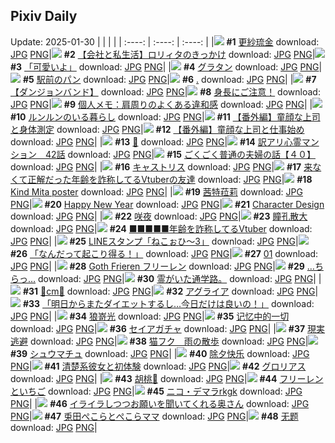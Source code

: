 ## Pixiv Daily
Update: 2025-01-30
|      |      |      |
| :----: | :----: | :----: |
|![](https://pixiv.microyu.workers.dev/c/240x480/img-master/img/2025/01/29/04/03/55/126675033_p0_master1200.jpg) **#1** [更紗琉金](https://www.pixiv.net/artworks/126675033) download: [JPG](https://pixiv.microyu.workers.dev/img-original/img/2025/01/29/04/03/55/126675033_p0.jpg) [PNG](https://pixiv.microyu.workers.dev/img-original/img/2025/01/29/04/03/55/126675033_p0.png)|![](https://pixiv.microyu.workers.dev/c/240x480/img-master/img/2025/01/28/12/00/16/126650886_p0_master1200.jpg) **#2** [【会社と私生活】ロリィタのきっかけ](https://www.pixiv.net/artworks/126650886) download: [JPG](https://pixiv.microyu.workers.dev/img-original/img/2025/01/28/12/00/16/126650886_p0.jpg) [PNG](https://pixiv.microyu.workers.dev/img-original/img/2025/01/28/12/00/16/126650886_p0.png)|![](https://pixiv.microyu.workers.dev/c/240x480/img-master/img/2025/01/29/17/00/40/126686484_p0_master1200.jpg) **#3** [「可愛いよ」](https://www.pixiv.net/artworks/126686484) download: [JPG](https://pixiv.microyu.workers.dev/img-original/img/2025/01/29/17/00/40/126686484_p0.jpg) [PNG](https://pixiv.microyu.workers.dev/img-original/img/2025/01/29/17/00/40/126686484_p0.png)|
|![](https://pixiv.microyu.workers.dev/c/240x480/img-master/img/2025/01/28/20/30/03/126661893_p0_master1200.jpg) **#4** [グラタン](https://www.pixiv.net/artworks/126661893) download: [JPG](https://pixiv.microyu.workers.dev/img-original/img/2025/01/28/20/30/03/126661893_p0.jpg) [PNG](https://pixiv.microyu.workers.dev/img-original/img/2025/01/28/20/30/03/126661893_p0.png)|![](https://pixiv.microyu.workers.dev/c/240x480/img-master/img/2025/01/29/07/30/03/126677348_p0_master1200.jpg) **#5** [駅前のパン](https://www.pixiv.net/artworks/126677348) download: [JPG](https://pixiv.microyu.workers.dev/img-original/img/2025/01/29/07/30/03/126677348_p0.jpg) [PNG](https://pixiv.microyu.workers.dev/img-original/img/2025/01/29/07/30/03/126677348_p0.png)|![](https://pixiv.microyu.workers.dev/c/240x480/img-master/img/2025/01/29/18/00/02/126687846_p0_master1200.jpg) **#6** [.](https://www.pixiv.net/artworks/126687846) download: [JPG](https://pixiv.microyu.workers.dev/img-original/img/2025/01/29/18/00/02/126687846_p0.jpg) [PNG](https://pixiv.microyu.workers.dev/img-original/img/2025/01/29/18/00/02/126687846_p0.png)|
|![](https://pixiv.microyu.workers.dev/c/240x480/img-master/img/2025/01/28/12/13/35/126651153_p0_master1200.jpg) **#7** [【ダンジョンバンド】](https://www.pixiv.net/artworks/126651153) download: [JPG](https://pixiv.microyu.workers.dev/img-original/img/2025/01/28/12/13/35/126651153_p0.jpg) [PNG](https://pixiv.microyu.workers.dev/img-original/img/2025/01/28/12/13/35/126651153_p0.png)|![](https://pixiv.microyu.workers.dev/c/240x480/img-master/img/2025/01/28/17/07/51/126656150_p0_master1200.jpg) **#8** [身長にご注意！](https://www.pixiv.net/artworks/126656150) download: [JPG](https://pixiv.microyu.workers.dev/img-original/img/2025/01/28/17/07/51/126656150_p0.jpg) [PNG](https://pixiv.microyu.workers.dev/img-original/img/2025/01/28/17/07/51/126656150_p0.png)|![](https://pixiv.microyu.workers.dev/c/240x480/img-master/img/2025/01/28/06/00/06/126645875_p0_master1200.jpg) **#9** [個人メモ：肩周りのよくある違和感](https://www.pixiv.net/artworks/126645875) download: [JPG](https://pixiv.microyu.workers.dev/img-original/img/2025/01/28/06/00/06/126645875_p0.jpg) [PNG](https://pixiv.microyu.workers.dev/img-original/img/2025/01/28/06/00/06/126645875_p0.png)|
|![](https://pixiv.microyu.workers.dev/c/240x480/img-master/img/2025/01/28/23/19/04/126667833_p0_master1200.jpg) **#10** [ルンルンのいる暮らし](https://www.pixiv.net/artworks/126667833) download: [JPG](https://pixiv.microyu.workers.dev/img-original/img/2025/01/28/23/19/04/126667833_p0.jpg) [PNG](https://pixiv.microyu.workers.dev/img-original/img/2025/01/28/23/19/04/126667833_p0.png)|![](https://pixiv.microyu.workers.dev/c/240x480/img-master/img/2025/01/29/00/01/03/126669541_p0_master1200.jpg) **#11** [【番外編】童顔な上司と身体測定](https://www.pixiv.net/artworks/126669541) download: [JPG](https://pixiv.microyu.workers.dev/img-original/img/2025/01/29/00/01/03/126669541_p0.jpg) [PNG](https://pixiv.microyu.workers.dev/img-original/img/2025/01/29/00/01/03/126669541_p0.png)|![](https://pixiv.microyu.workers.dev/c/240x480/img-master/img/2025/01/28/18/00/29/126657427_p0_master1200.jpg) **#12** [【番外編】童顔な上司と仕事始め](https://www.pixiv.net/artworks/126657427) download: [JPG](https://pixiv.microyu.workers.dev/img-original/img/2025/01/28/18/00/29/126657427_p0.jpg) [PNG](https://pixiv.microyu.workers.dev/img-original/img/2025/01/28/18/00/29/126657427_p0.png)|
|![](https://pixiv.microyu.workers.dev/c/240x480/img-master/img/2025/01/28/00/00/21/126639045_p0_master1200.jpg) **#13** [🌿](https://www.pixiv.net/artworks/126639045) download: [JPG](https://pixiv.microyu.workers.dev/img-original/img/2025/01/28/00/00/21/126639045_p0.jpg) [PNG](https://pixiv.microyu.workers.dev/img-original/img/2025/01/28/00/00/21/126639045_p0.png)|![](https://pixiv.microyu.workers.dev/c/240x480/img-master/img/2025/01/28/12/33/23/126651521_p0_master1200.jpg) **#14** [訳アリ心霊マンション　42話](https://www.pixiv.net/artworks/126651521) download: [JPG](https://pixiv.microyu.workers.dev/img-original/img/2025/01/28/12/33/23/126651521_p0.jpg) [PNG](https://pixiv.microyu.workers.dev/img-original/img/2025/01/28/12/33/23/126651521_p0.png)|![](https://pixiv.microyu.workers.dev/c/240x480/img-master/img/2025/01/29/18/00/17/126687927_p0_master1200.jpg) **#15** [ごくごく普通の夫婦の話【４０】](https://www.pixiv.net/artworks/126687927) download: [JPG](https://pixiv.microyu.workers.dev/img-original/img/2025/01/29/18/00/17/126687927_p0.jpg) [PNG](https://pixiv.microyu.workers.dev/img-original/img/2025/01/29/18/00/17/126687927_p0.png)|
|![](https://pixiv.microyu.workers.dev/c/240x480/img-master/img/2025/01/28/20/03/55/126661101_p0_master1200.jpg) **#16** [キャストリス](https://www.pixiv.net/artworks/126661101) download: [JPG](https://pixiv.microyu.workers.dev/img-original/img/2025/01/28/20/03/55/126661101_p0.jpg) [PNG](https://pixiv.microyu.workers.dev/img-original/img/2025/01/28/20/03/55/126661101_p0.png)|![](https://pixiv.microyu.workers.dev/c/240x480/img-master/img/2025/01/28/21/13/35/126663348_p0_master1200.jpg) **#17** [来なくて正解だった年齢を詐称してるVtuberの友達](https://www.pixiv.net/artworks/126663348) download: [JPG](https://pixiv.microyu.workers.dev/img-original/img/2025/01/28/21/13/35/126663348_p0.jpg) [PNG](https://pixiv.microyu.workers.dev/img-original/img/2025/01/28/21/13/35/126663348_p0.png)|![](https://pixiv.microyu.workers.dev/c/240x480/img-master/img/2025/01/29/00/00/23/126669411_p0_master1200.jpg) **#18** [Kind Mita poster](https://www.pixiv.net/artworks/126669411) download: [JPG](https://pixiv.microyu.workers.dev/img-original/img/2025/01/29/00/00/23/126669411_p0.jpg) [PNG](https://pixiv.microyu.workers.dev/img-original/img/2025/01/29/00/00/23/126669411_p0.png)|
|![](https://pixiv.microyu.workers.dev/c/240x480/img-master/img/2025/01/28/00/00/19/126639031_p0_master1200.jpg) **#19** [茜特菈莉](https://www.pixiv.net/artworks/126639031) download: [JPG](https://pixiv.microyu.workers.dev/img-original/img/2025/01/28/00/00/19/126639031_p0.jpg) [PNG](https://pixiv.microyu.workers.dev/img-original/img/2025/01/28/00/00/19/126639031_p0.png)|![](https://pixiv.microyu.workers.dev/c/240x480/img-master/img/2025/01/29/01/07/25/126671894_p0_master1200.jpg) **#20** [Happy New Year](https://www.pixiv.net/artworks/126671894) download: [JPG](https://pixiv.microyu.workers.dev/img-original/img/2025/01/29/01/07/25/126671894_p0.jpg) [PNG](https://pixiv.microyu.workers.dev/img-original/img/2025/01/29/01/07/25/126671894_p0.png)|![](https://pixiv.microyu.workers.dev/c/240x480/img-master/img/2025/01/28/21/26/58/126663800_p0_master1200.jpg) **#21** [Character Design](https://www.pixiv.net/artworks/126663800) download: [JPG](https://pixiv.microyu.workers.dev/img-original/img/2025/01/28/21/26/58/126663800_p0.jpg) [PNG](https://pixiv.microyu.workers.dev/img-original/img/2025/01/28/21/26/58/126663800_p0.png)|
|![](https://pixiv.microyu.workers.dev/c/240x480/img-master/img/2025/01/28/01/39/30/126642321_p0_master1200.jpg) **#22** [咲夜](https://www.pixiv.net/artworks/126642321) download: [JPG](https://pixiv.microyu.workers.dev/img-original/img/2025/01/28/01/39/30/126642321_p0.jpg) [PNG](https://pixiv.microyu.workers.dev/img-original/img/2025/01/28/01/39/30/126642321_p0.png)|![](https://pixiv.microyu.workers.dev/c/240x480/img-master/img/2025/01/28/02/00/18/126642856_p0_master1200.jpg) **#23** [瞳孔散大](https://www.pixiv.net/artworks/126642856) download: [JPG](https://pixiv.microyu.workers.dev/img-original/img/2025/01/28/02/00/18/126642856_p0.jpg) [PNG](https://pixiv.microyu.workers.dev/img-original/img/2025/01/28/02/00/18/126642856_p0.png)|![](https://pixiv.microyu.workers.dev/c/240x480/img-master/img/2025/01/29/21/22/12/126694148_p0_master1200.jpg) **#24** [■■■■■年齢を詐称してるVtuber](https://www.pixiv.net/artworks/126694148) download: [JPG](https://pixiv.microyu.workers.dev/img-original/img/2025/01/29/21/22/12/126694148_p0.jpg) [PNG](https://pixiv.microyu.workers.dev/img-original/img/2025/01/29/21/22/12/126694148_p0.png)|
|![](https://pixiv.microyu.workers.dev/c/240x480/img-master/img/2025/01/29/12/30/01/126681790_p0_master1200.jpg) **#25** [LINEスタンプ「ねこぉひ～3」](https://www.pixiv.net/artworks/126681790) download: [JPG](https://pixiv.microyu.workers.dev/img-original/img/2025/01/29/12/30/01/126681790_p0.jpg) [PNG](https://pixiv.microyu.workers.dev/img-original/img/2025/01/29/12/30/01/126681790_p0.png)|![](https://pixiv.microyu.workers.dev/c/240x480/img-master/img/2025/01/28/18/43/06/126658682_p0_master1200.jpg) **#26** [「なんだって起こり得る！」](https://www.pixiv.net/artworks/126658682) download: [JPG](https://pixiv.microyu.workers.dev/img-original/img/2025/01/28/18/43/06/126658682_p0.jpg) [PNG](https://pixiv.microyu.workers.dev/img-original/img/2025/01/28/18/43/06/126658682_p0.png)|![](https://pixiv.microyu.workers.dev/c/240x480/img-master/img/2025/01/28/23/11/28/126667555_p0_master1200.jpg) **#27** [01](https://www.pixiv.net/artworks/126667555) download: [JPG](https://pixiv.microyu.workers.dev/img-original/img/2025/01/28/23/11/28/126667555_p0.jpg) [PNG](https://pixiv.microyu.workers.dev/img-original/img/2025/01/28/23/11/28/126667555_p0.png)|
|![](https://pixiv.microyu.workers.dev/c/240x480/img-master/img/2025/01/28/00/34/32/126640566_p0_master1200.jpg) **#28** [Goth Frieren フリーレン](https://www.pixiv.net/artworks/126640566) download: [JPG](https://pixiv.microyu.workers.dev/img-original/img/2025/01/28/00/34/32/126640566_p0.jpg) [PNG](https://pixiv.microyu.workers.dev/img-original/img/2025/01/28/00/34/32/126640566_p0.png)|![](https://pixiv.microyu.workers.dev/c/240x480/img-master/img/2025/01/29/12/01/34/126681276_p0_master1200.jpg) **#29** […ちらっ…](https://www.pixiv.net/artworks/126681276) download: [JPG](https://pixiv.microyu.workers.dev/img-original/img/2025/01/29/12/01/34/126681276_p0.jpg) [PNG](https://pixiv.microyu.workers.dev/img-original/img/2025/01/29/12/01/34/126681276_p0.png)|![](https://pixiv.microyu.workers.dev/c/240x480/img-master/img/2025/01/29/08/06/47/126676432_p0_master1200.jpg) **#30** [霊がいた通学路。](https://www.pixiv.net/artworks/126676432) download: [JPG](https://pixiv.microyu.workers.dev/img-original/img/2025/01/29/08/06/47/126676432_p0.jpg) [PNG](https://pixiv.microyu.workers.dev/img-original/img/2025/01/29/08/06/47/126676432_p0.png)|
|![](https://pixiv.microyu.workers.dev/c/240x480/img-master/img/2025/01/28/21/11/09/126663267_p0_master1200.jpg) **#31** [🌻cm🌻](https://www.pixiv.net/artworks/126663267) download: [JPG](https://pixiv.microyu.workers.dev/img-original/img/2025/01/28/21/11/09/126663267_p0.jpg) [PNG](https://pixiv.microyu.workers.dev/img-original/img/2025/01/28/21/11/09/126663267_p0.png)|![](https://pixiv.microyu.workers.dev/c/240x480/img-master/img/2025/01/28/19/06/36/126659465_p0_master1200.jpg) **#32** [アグライア](https://www.pixiv.net/artworks/126659465) download: [JPG](https://pixiv.microyu.workers.dev/img-original/img/2025/01/28/19/06/36/126659465_p0.jpg) [PNG](https://pixiv.microyu.workers.dev/img-original/img/2025/01/28/19/06/36/126659465_p0.png)|![](https://pixiv.microyu.workers.dev/c/240x480/img-master/img/2025/01/28/17/21/26/126656459_p0_master1200.jpg) **#33** [「明日からまたダイエットするし…今日だけは良いの！」](https://www.pixiv.net/artworks/126656459) download: [JPG](https://pixiv.microyu.workers.dev/img-original/img/2025/01/28/17/21/26/126656459_p0.jpg) [PNG](https://pixiv.microyu.workers.dev/img-original/img/2025/01/28/17/21/26/126656459_p0.png)|
|![](https://pixiv.microyu.workers.dev/c/240x480/img-master/img/2025/01/28/18/56/06/126659007_p0_master1200.jpg) **#34** [狼嵜光](https://www.pixiv.net/artworks/126659007) download: [JPG](https://pixiv.microyu.workers.dev/img-original/img/2025/01/28/18/56/06/126659007_p0.jpg) [PNG](https://pixiv.microyu.workers.dev/img-original/img/2025/01/28/18/56/06/126659007_p0.png)|![](https://pixiv.microyu.workers.dev/c/240x480/img-master/img/2025/01/28/17/02/31/126656035_p0_master1200.jpg) **#35** [记忆中的一切](https://www.pixiv.net/artworks/126656035) download: [JPG](https://pixiv.microyu.workers.dev/img-original/img/2025/01/28/17/02/31/126656035_p0.jpg) [PNG](https://pixiv.microyu.workers.dev/img-original/img/2025/01/28/17/02/31/126656035_p0.png)|![](https://pixiv.microyu.workers.dev/c/240x480/img-master/img/2025/01/29/00/06/22/126669903_p0_master1200.jpg) **#36** [セイアガチャ](https://www.pixiv.net/artworks/126669903) download: [JPG](https://pixiv.microyu.workers.dev/img-original/img/2025/01/29/00/06/22/126669903_p0.jpg) [PNG](https://pixiv.microyu.workers.dev/img-original/img/2025/01/29/00/06/22/126669903_p0.png)|
|![](https://pixiv.microyu.workers.dev/c/240x480/img-master/img/2025/01/28/15/02/01/126653898_p0_master1200.jpg) **#37** [現実逃避](https://www.pixiv.net/artworks/126653898) download: [JPG](https://pixiv.microyu.workers.dev/img-original/img/2025/01/28/15/02/01/126653898_p0.jpg) [PNG](https://pixiv.microyu.workers.dev/img-original/img/2025/01/28/15/02/01/126653898_p0.png)|![](https://pixiv.microyu.workers.dev/c/240x480/img-master/img/2025/01/29/00/30/02/126670692_p0_master1200.jpg) **#38** [猫フク　雨の散歩](https://www.pixiv.net/artworks/126670692) download: [JPG](https://pixiv.microyu.workers.dev/img-original/img/2025/01/29/00/30/02/126670692_p0.jpg) [PNG](https://pixiv.microyu.workers.dev/img-original/img/2025/01/29/00/30/02/126670692_p0.png)|![](https://pixiv.microyu.workers.dev/c/240x480/img-master/img/2025/01/28/21/15/07/126663391_p0_master1200.jpg) **#39** [シュウマチュ](https://www.pixiv.net/artworks/126663391) download: [JPG](https://pixiv.microyu.workers.dev/img-original/img/2025/01/28/21/15/07/126663391_p0.jpg) [PNG](https://pixiv.microyu.workers.dev/img-original/img/2025/01/28/21/15/07/126663391_p0.png)|
|![](https://pixiv.microyu.workers.dev/c/240x480/img-master/img/2025/01/28/11/37/44/126650473_p0_master1200.jpg) **#40** [除夕快乐](https://www.pixiv.net/artworks/126650473) download: [JPG](https://pixiv.microyu.workers.dev/img-original/img/2025/01/28/11/37/44/126650473_p0.jpg) [PNG](https://pixiv.microyu.workers.dev/img-original/img/2025/01/28/11/37/44/126650473_p0.png)|![](https://pixiv.microyu.workers.dev/c/240x480/img-master/img/2025/01/28/16/59/08/126655886_p0_master1200.jpg) **#41** [清楚系彼女と初体験](https://www.pixiv.net/artworks/126655886) download: [JPG](https://pixiv.microyu.workers.dev/img-original/img/2025/01/28/16/59/08/126655886_p0.jpg) [PNG](https://pixiv.microyu.workers.dev/img-original/img/2025/01/28/16/59/08/126655886_p0.png)|![](https://pixiv.microyu.workers.dev/c/240x480/img-master/img/2025/01/28/12/10/32/126651156_p0_master1200.jpg) **#42** [グロリアス](https://www.pixiv.net/artworks/126651156) download: [JPG](https://pixiv.microyu.workers.dev/img-original/img/2025/01/28/12/10/32/126651156_p0.jpg) [PNG](https://pixiv.microyu.workers.dev/img-original/img/2025/01/28/12/10/32/126651156_p0.png)|
|![](https://pixiv.microyu.workers.dev/c/240x480/img-master/img/2025/01/29/02/25/54/126673713_p0_master1200.jpg) **#43** [胡桃🎨](https://www.pixiv.net/artworks/126673713) download: [JPG](https://pixiv.microyu.workers.dev/img-original/img/2025/01/29/02/25/54/126673713_p0.jpg) [PNG](https://pixiv.microyu.workers.dev/img-original/img/2025/01/29/02/25/54/126673713_p0.png)|![](https://pixiv.microyu.workers.dev/c/240x480/img-master/img/2025/01/28/01/09/42/126641570_p0_master1200.jpg) **#44** [フリーレンといちご](https://www.pixiv.net/artworks/126641570) download: [JPG](https://pixiv.microyu.workers.dev/img-original/img/2025/01/28/01/09/42/126641570_p0.jpg) [PNG](https://pixiv.microyu.workers.dev/img-original/img/2025/01/28/01/09/42/126641570_p0.png)|![](https://pixiv.microyu.workers.dev/c/240x480/img-master/img/2025/01/28/00/00/36/126639118_p0_master1200.jpg) **#45** [ニコ・デマラrkgk](https://www.pixiv.net/artworks/126639118) download: [JPG](https://pixiv.microyu.workers.dev/img-original/img/2025/01/28/00/00/36/126639118_p0.jpg) [PNG](https://pixiv.microyu.workers.dev/img-original/img/2025/01/28/00/00/36/126639118_p0.png)|
|![](https://pixiv.microyu.workers.dev/c/240x480/img-master/img/2025/01/28/00/05/35/126639528_p0_master1200.jpg) **#46** [イライラしつつお願いを聞いてくれる奥さん](https://www.pixiv.net/artworks/126639528) download: [JPG](https://pixiv.microyu.workers.dev/img-original/img/2025/01/28/00/05/35/126639528_p0.jpg) [PNG](https://pixiv.microyu.workers.dev/img-original/img/2025/01/28/00/05/35/126639528_p0.png)|![](https://pixiv.microyu.workers.dev/c/240x480/img-master/img/2025/01/28/00/47/00/126640904_p0_master1200.jpg) **#47** [兎田ぺこらとぺこらママ](https://www.pixiv.net/artworks/126640904) download: [JPG](https://pixiv.microyu.workers.dev/img-original/img/2025/01/28/00/47/00/126640904_p0.jpg) [PNG](https://pixiv.microyu.workers.dev/img-original/img/2025/01/28/00/47/00/126640904_p0.png)|![](https://pixiv.microyu.workers.dev/c/240x480/img-master/img/2025/01/28/00/00/22/126639048_p0_master1200.jpg) **#48** [无题](https://www.pixiv.net/artworks/126639048) download: [JPG](https://pixiv.microyu.workers.dev/img-original/img/2025/01/28/00/00/22/126639048_p0.jpg) [PNG](https://pixiv.microyu.workers.dev/img-original/img/2025/01/28/00/00/22/126639048_p0.png)|
